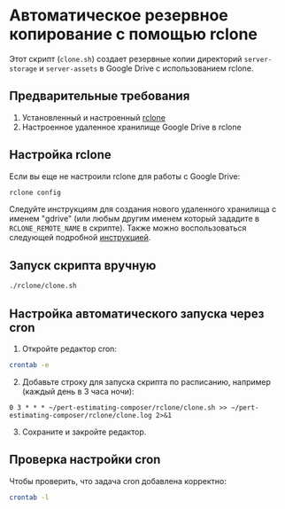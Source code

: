 # Автоматическое резервное копирование с помощью rclone

Этот скрипт (`clone.sh`) создает резервные копии директорий `server-storage` и `server-assets` в Google Drive с использованием rclone.

## Предварительные требования

1. Установленный и настроенный [rclone](https://rclone.org/install/)
2. Настроенное удаленное хранилище Google Drive в rclone

## Настройка rclone

Если вы еще не настроили rclone для работы с Google Drive:

```bash
rclone config
```

Следуйте инструкциям для создания нового удаленного хранилища с именем "gdrive" (или любым другим именем который зададите в `RCLONE_REMOTE_NAME` в скрипте).
Также можно воспользоваться следующей подробной [инструкцией](https://green.cloud/docs/how-to-use-rclone-to-back-up-to-google-drive-on-linux/).

## Запуск скрипта вручную

```bash
./rclone/clone.sh
```

## Настройка автоматического запуска через cron

1. Откройте редактор cron:

```bash
crontab -e
```

2. Добавьте строку для запуска скрипта по расписанию, например (каждый день в 3 часа ночи):

```
0 3 * * * ~/pert-estimating-composer/rclone/clone.sh >> ~/pert-estimating-composer/rclone/clone.log 2>&1
```

3. Сохраните и закройте редактор.

## Проверка настройки cron

Чтобы проверить, что задача cron добавлена корректно:

```bash
crontab -l
```
